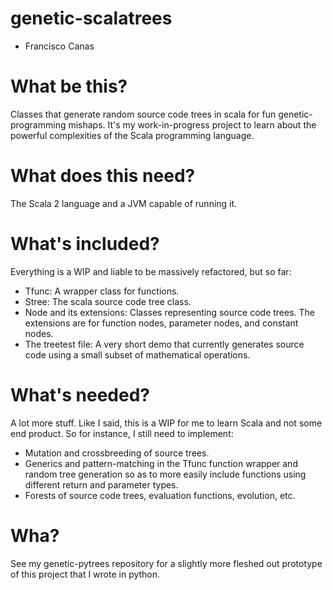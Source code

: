 genetic-scalatrees
==================
- Francisco Canas

What be this?
=============
Classes that generate random source code trees in scala for fun genetic-programming mishaps. It's my work-in-progress project to learn about the powerful complexities of the Scala programming language.

What does this need?
====================
The Scala 2 language and a JVM capable of running it.

What's included?
================
Everything is a WIP and liable to be massively refactored, but so far:
- Tfunc: A wrapper class for functions.
- Stree: The scala source code tree class.
- Node and its extensions: Classes representing source code trees. The extensions are for function nodes, parameter nodes, and
  constant nodes.
- The treetest file: A very short demo that currently generates source code
  using a small subset of mathematical operations. 

What's needed?
==============
A lot more stuff. Like I said, this is a WIP for me to learn Scala and not some
end product. So for instance, I still need to implement:
- Mutation and crossbreeding of source trees.
- Generics and pattern-matching in the Tfunc function wrapper and random tree
  generation so as to more easily include functions using different return and parameter types.
- Forests of source code trees, evaluation functions, evolution, etc.

Wha?
====
See my genetic-pytrees repository for a slightly more fleshed out prototype of
this project that I wrote in python.


